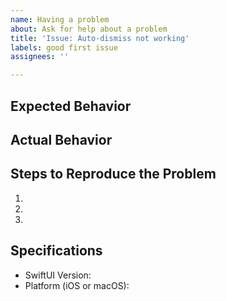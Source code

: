 ```yaml
---
name: Having a problem
about: Ask for help about a problem
title: 'Issue: Auto-dismiss not working'
labels: good first issue
assignees: ''

---
```


## Expected Behavior


## Actual Behavior


## Steps to Reproduce the Problem

  1.
  2.
  3.

## Specifications

  - SwiftUI Version:
  - Platform (iOS or macOS):
